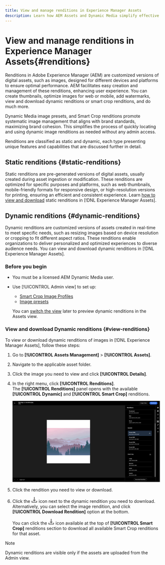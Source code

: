 ```yaml
---
title: View and manage renditions in Experience Manager Assets
description: Learn how AEM Assets and Dynamic Media simplify effective image management with static and dynamic image renditions.
---
```

# View and manage renditions in Experience Manager Assets{#renditions}

Renditions in Adobe Experience Manager (AEM) are customized versions of digital assets, such as images, designed for different devices and platforms to ensure optimal performance. AEM facilitates easy creation and management of these renditions, enhancing user experience. You can create thumbnails, optimize images for web or mobile, add watermarks, view and download dynamic renditions or smart crop renditions, and do much more.

Dynamic Media image presets, and Smart Crop renditions promote systematic image management that aligns with brand standards, maximizing brand cohesion. This simplifies the process of quickly locating and using dynamic image renditions as needed without any admin access.

Renditions are classified as static and dynamic, each type presenting unique features and capabilities that are discussed further in detail.

## Static renditions {#static-renditions}

Static renditions are pre-generated versions of digital assets, usually created during asset ingestion or modification. These renditions are optimized for specific purposes and platforms, such as web thumbnails, mobile-friendly formats for responsive design, or high-resolution versions for printing, ensuring an efficient and consistent experience.
Learn [how to view and download](#view-dynamic-renditions) static renditions in [!DNL Experience Manager Assets].

## Dynamic renditions {#dynamic-renditions}

Dynamic renditions are customized versions of assets created in real-time to meet specific needs, such as resizing images based on device resolution or cropping to fit different aspect ratios.
These renditions enable organizations to deliver personalized and optimized experiences to diverse audience needs. You can view and download dynamic renditions in [!DNL Experience Manager Assets].

### Before you begin

* You must be a licensed AEM Dynamic Media user.

* Use [!UICONTROL Admin view] to set up: 
    * [Smart Crop Image Profiles](/help/assets/dynamic-media/image-profiles.md#creating-image-profiles) 
    * [Image presets](/help/assets/dynamic-media/managing-image-presets.md)

    You can [switch the view](/help/assets/assets-view-introduction.md#how-to-access-assets-view) later to preview dynamic renditions in the Assets view.

### View and download Dynamic renditions {#view-renditions}

To view or download dynamic renditions of images in [!DNL Experience Manager Assets], follow these steps:

1. Go to **[!UICONTROL Assets Management]** > **[!UICONTROL Assets]**.

1. Navigate to the applicable asset folder.

1. Click the image you need to view and click **[!UICONTROL Details]**.

1. In the right menu, click **[!UICONTROL Renditions]**. <br> The **[!UICONTROL Renditions]** panel opens with the available **[!UICONTROL Dynamic]** and **[!UICONTROL Smart Crop]** renditions.

    ![dynamic renditions](assets/preset_smart_crop.png)
    <!-- ![dynamic renditions](assets/preset_smart_crop_view.png) -->

1. Click the rendition you need to view or download.

1. Click the ![download icon](assets/do-not-localize/download-icon.png) icon next to the dynamic rendition you need to download. <br> Alternatively, you can select the image rendition, and click **[!UICONTROL Download Rendition]** option at the bottom. 

   You can click the ![download icon](assets/do-not-localize/download-icon.png) icon available at the top of **[!UICONTROL Smart Crop]** renditions section to download all available Smart Crop renditions for that asset.

>[!NOTE]
>
>Dynamic renditions are visible only if the assets are uploaded from the Admin view.
